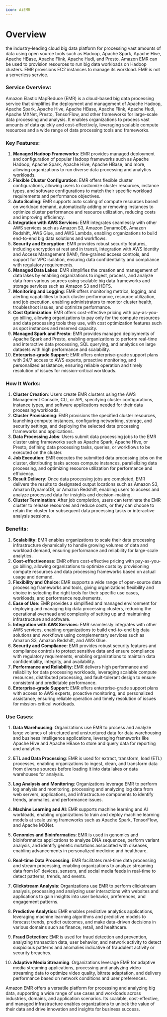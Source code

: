 ```yaml
---
icon: AiEMR
---
```

# Overview
the industry-leading cloud big data platform for processing vast amounts of data using open source tools such as Hadoop, Apache Spark, Apache Hive, Apache HBase, Apache Flink, Apache Hudi, and Presto. Amazon EMR can be used to provision resources to run big data workloads on Hadoop clusters. EMR provisions EC2 instances to manage its workload. EMR is not a serverless service.

### Service Overview:

Amazon Elastic MapReduce (EMR) is a cloud-based big data processing service that simplifies the deployment and management of Apache Hadoop, Apache Spark, Apache Hive, Apache HBase, Apache Flink, Apache Hudi, Apache MXNet, Presto, TensorFlow, and other frameworks for large-scale data processing and analysis. It enables organizations to process vast amounts of data quickly and cost-effectively, leveraging scalable compute resources and a wide range of data processing tools and frameworks.

### Key Features:

1. **Managed Hadoop Frameworks**: EMR provides managed deployment and configuration of popular Hadoop frameworks such as Apache Hadoop, Apache Spark, Apache Hive, Apache HBase, and more, allowing organizations to run diverse data processing and analytics workloads.
2. **Flexible Cluster Configuration**: EMR offers flexible cluster configurations, allowing users to customize cluster resources, instance types, and software configurations to match their specific workload requirements and performance objectives.
3. **Auto Scaling**: EMR supports auto scaling of compute resources based on workload demand, automatically adding or removing instances to optimize cluster performance and resource utilization, reducing costs and improving efficiency.
4. **Integration with AWS Services**: EMR integrates seamlessly with other AWS services such as Amazon S3, Amazon DynamoDB, Amazon Redshift, AWS Glue, and AWS Lambda, enabling organizations to build end-to-end big data solutions and workflows.
5. **Security and Encryption**: EMR provides robust security features, including encryption at rest and in transit, integration with AWS Identity and Access Management (IAM), fine-grained access controls, and support for VPC isolation, ensuring data confidentiality and compliance with regulatory requirements.
6. **Managed Data Lakes**: EMR simplifies the creation and management of data lakes by enabling organizations to ingest, process, and analyze data from various sources using scalable big data frameworks and storage services such as Amazon S3 and HDFS.
7. **Monitoring and Logging**: EMR offers monitoring metrics, logging, and alerting capabilities to track cluster performance, resource utilization, and job execution, enabling administrators to monitor cluster health, troubleshoot issues, and optimize performance.
8. **Cost Optimization**: EMR offers cost-effective pricing with pay-as-you-go billing, allowing organizations to pay only for the compute resources and data processing tools they use, with cost optimization features such as spot instances and reserved capacity.
9. **Managed Spark and Presto**: EMR provides managed deployments of Apache Spark and Presto, enabling organizations to perform real-time and interactive data processing, SQL querying, and analytics on large datasets with high performance and scalability.
10. **Enterprise-grade Support**: EMR offers enterprise-grade support plans with 24/7 access to AWS experts, proactive monitoring, and personalized assistance, ensuring reliable operation and timely resolution of issues for mission-critical workloads.

### How It Works:

1. **Cluster Creation**: Users create EMR clusters using the AWS Management Console, CLI, or API, specifying cluster configurations, instance types, and software applications needed for their data processing workloads.
2. **Cluster Provisioning**: EMR provisions the specified cluster resources, launching compute instances, configuring networking, storage, and security settings, and deploying the selected data processing frameworks and applications.
3. **Data Processing Jobs**: Users submit data processing jobs to the EMR cluster using frameworks such as Apache Spark, Apache Hive, or Presto, defining data processing tasks, queries, or workflows to be executed on the cluster.
4. **Job Execution**: EMR executes the submitted data processing jobs on the cluster, distributing tasks across compute instances, parallelizing data processing, and optimizing resource utilization for performance and efficiency.
5. **Result Delivery**: Once data processing jobs are completed, EMR delivers the results to designated output locations such as Amazon S3, Amazon DynamoDB, or Amazon Redshift, enabling users to access and analyze processed data for insights and decision-making.
6. **Cluster Termination**: After job completion, users can terminate the EMR cluster to release resources and reduce costs, or they can choose to retain the cluster for subsequent data processing tasks or interactive analysis sessions.

### Benefits:

1. **Scalability**: EMR enables organizations to scale their data processing infrastructure dynamically to handle growing volumes of data and workload demand, ensuring performance and reliability for large-scale analytics.
2. **Cost-effectiveness**: EMR offers cost-effective pricing with pay-as-you-go billing, allowing organizations to optimize costs by provisioning compute resources and data processing frameworks based on actual usage and demand.
3. **Flexibility and Choice**: EMR supports a wide range of open-source data processing frameworks and tools, giving organizations flexibility and choice in selecting the right tools for their specific use cases, workloads, and performance requirements.
4. **Ease of Use**: EMR provides a simplified and managed environment for deploying and managing big data processing clusters, reducing the operational overhead and complexity of setting up and maintaining infrastructure and software.
5. **Integration with AWS Services**: EMR seamlessly integrates with other AWS services, enabling organizations to build end-to-end big data solutions and workflows using complementary services such as Amazon S3, Amazon Redshift, and AWS Glue.
6. **Security and Compliance**: EMR provides robust security features and compliance controls to protect sensitive data and ensure compliance with regulatory requirements, enabling organizations to maintain data confidentiality, integrity, and availability.
7. **Performance and Reliability**: EMR delivers high performance and reliability for data processing workloads, leveraging scalable compute resources, distributed processing, and fault-tolerant design to ensure consistent and predictable performance.
8. **Enterprise-grade Support**: EMR offers enterprise-grade support plans with access to AWS experts, proactive monitoring, and personalized assistance, ensuring reliable operation and timely resolution of issues for mission-critical workloads.

### Use Cases:

1. **Data Warehousing**: Organizations use EMR to process and analyze large volumes of structured and unstructured data for data warehousing and business intelligence applications, leveraging frameworks like Apache Hive and Apache HBase to store and query data for reporting and analytics.

2. **ETL and Data Processing**: EMR is used for extract, transform, load (ETL) processes, enabling organizations to ingest, clean, and transform data from diverse sources before loading it into data lakes or data warehouses for analysis.
    
3. **Log Analysis and Monitoring**: Organizations leverage EMR to perform log analysis and monitoring, processing and analyzing log data from web servers, applications, and infrastructure components to identify trends, anomalies, and performance issues.
    
4. **Machine Learning and AI**: EMR supports machine learning and AI workloads, enabling organizations to train and deploy machine learning models at scale using frameworks such as Apache Spark, TensorFlow, and Apache MXNet.
    
5. **Genomics and Bioinformatics**: EMR is used in genomics and bioinformatics applications to analyze DNA sequences, perform variant analysis, and identify genetic mutations associated with diseases, enabling advancements in personalized medicine and healthcare.
    
6. **Real-time Data Processing**: EMR facilitates real-time data processing and stream processing, enabling organizations to analyze streaming data from IoT devices, sensors, and social media feeds in real-time to detect patterns, trends, and events.
    
7. **Clickstream Analysis**: Organizations use EMR to perform clickstream analysis, processing and analyzing user interactions with websites and applications to gain insights into user behavior, preferences, and engagement patterns.
    
8. **Predictive Analytics**: EMR enables predictive analytics applications, leveraging machine learning algorithms and predictive models to forecast trends, predict outcomes, and make data-driven decisions in various domains such as finance, retail, and healthcare.
    
9. **Fraud Detection**: EMR is used for fraud detection and prevention, analyzing transaction data, user behavior, and network activity to detect suspicious patterns and anomalies indicative of fraudulent activity or security breaches.
    
10. **Adaptive Media Streaming**: Organizations leverage EMR for adaptive media streaming applications, processing and analyzing video streaming data to optimize video quality, bitrate adaptation, and delivery performance based on network conditions and user preferences.
    

Amazon EMR offers a versatile platform for processing and analyzing big data, supporting a wide range of use cases and workloads across industries, domains, and application scenarios. Its scalable, cost-effective, and managed infrastructure enables organizations to unlock the value of their data and drive innovation and insights for business success.